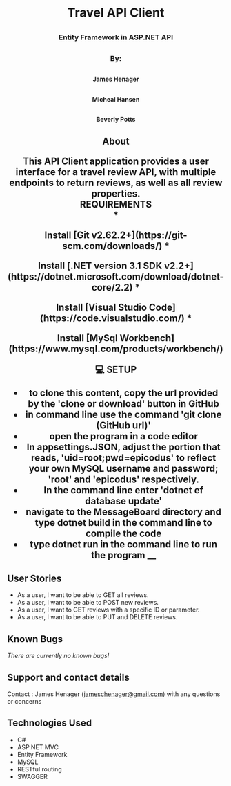 # <h1 align = "center"> Travel API Client

## <h3 align = "center"> Entity Framework in ASP.NET API

## <h3 align = "center"> By:
## <h4 align = "center"> James Henager
## <h4 align = "center"> Micheal Hansen
## <h4 align = "center"> Beverly Potts

<h2 align = "center"> About

<p align = "center"> This API Client application provides a user interface for a travel review API, with multiple endpoints to return reviews, as well as all review properties.
<br>
REQUIREMENTS
  <br>
* <p>Install [Git v2.62.2+](https://git-scm.com/downloads/)
* <p>Install [.NET version 3.1 SDK v2.2+](https://dotnet.microsoft.com/download/dotnet-core/2.2)
* <p>Install [Visual Studio Code](https://code.visualstudio.com/)
* <p>Install [MySql Workbench](https://www.mysql.com/products/workbench/)

**💻 SETUP**
* to clone this content, copy the url provided by the 'clone or download' button in GitHub
* in command line use the command 'git clone (GitHub url)'
* open the program in a code editor
* In appsettings.JSON, adjust the portion that reads, 'uid=root;pwd=epicodus' to reflect your own MySQL username and password; 'root' and 'epicodus' respectively.
* In the command line enter 'dotnet ef database update'
* navigate to the MessageBoard directory and type dotnet build in the command line to compile the code
* type dotnet run in the command line to run the program
__

## User Stories

* As a user, I want to be able to GET all reviews.
* As a user, I want to be able to POST new reviews.
* As a user, I want to GET reviews with a specific ID or parameter.
* As a user, I want to be able to PUT and DELETE reviews.


## Known Bugs

_There are currently no known bugs!_

## Support and contact details

Contact : James Henager (jameschenager@gmail.com) with any questions or concerns

## Technologies Used

* C#
* ASP.NET MVC
* Entity Framework
* MySQL
* RESTful routing
* SWAGGER
